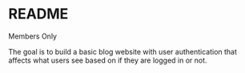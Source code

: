 # README

Members Only

The goal is to build a basic blog website with user authentication that affects what users see based on
if they are logged in or not.
